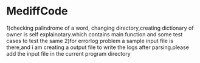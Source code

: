 # MediffCode
1)checking palindrome of a word, changing directory,creating dictionary of owner
 is self explainotary.which contains main function and some test cases to test the same
2)for errorlog problem a sample input file is there,and i am creating a output file to write the logs
 after parsing.please add the input file in the current program directory
